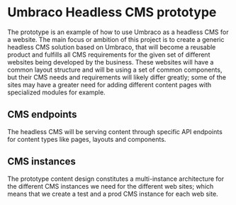 # Umbraco Headless CMS prototype

The prototype is an example of how to use Umbraco as a headless CMS for a website. The main focus or ambition of this project is to create a generic headless CMS solution based on Umbraco, that will become a reusable product and fulfills all CMS requirements for the given set of different websites being developed by the business. These websites will have a common layout structure and will be using a set of common components, but their CMS needs and requirements will likely differ greatly; some of the sites may have a greater need for adding different content pages with specialized modules for example.

## CMS endpoints

The headless CMS will be serving content through specific API endpoints for content types like pages, layouts and components.

## CMS instances

The prototype content design constitutes a multi-instance architecture for the different CMS instances we need for the different web sites; which means that we create a test and a prod CMS instance for each web site.
